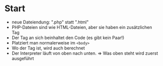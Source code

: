 # Start

- neue Dateiendung: ".php" statt ".html"
- PHP-Dateien sind wie HTML-Dateien, aber sie haben ein zusätzlichen Tag
- Der Tag an sich beinhaltet den Code (es gibt kein Paar!)
- Platziert man normalerweise im `<body>`
- Wo der Tag ist, wird auch berechnet
- Der Interpreter läuft von oben nach unten.
=> Was oben steht wird zuerst ausgeführt
